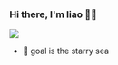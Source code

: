 ﻿### Hi there, I'm liao 🧗‍♂️

[![](https://img.shields.io/badge/-Flutter-007396?style=flat-square&logo=flutter&logoColor=white)](https://flutter.dev/)

- 🍑 goal is the starry sea
